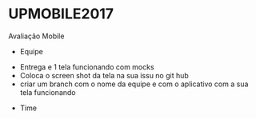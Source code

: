 # UPMOBILE2017

Avaliação Mobile

- Equipe 
* Entrega e 1 tela funcionando com mocks
* Coloca o screen shot da tela na sua issu no git hub
* criar um branch com o nome da equipe e com o aplicativo com a sua tela funcionando


- Time 

